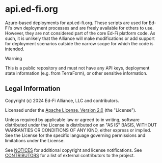# api.ed-fi.org

Azure-based deployments for api.ed-fi.org. These scripts are used for Ed-Fi's
own deployment processes and are freely available for others to use. However,
they are not considered part of the core Ed-Fi platform code. As such, it is
unlikely that the Alliance will make modifications or add support for
deployment scenarios outside the narrow scope for which the code is intended.

> [!WARNING]
> This is a public repository and must not have any API keys, deployment state
> information (e.g. from TerraForm), or other sensitive information.

## Legal Information

Copyright (c) 2024 Ed-Fi Alliance, LLC and contributors.

Licensed under the [Apache License, Version 2.0](./LICENSE) (the
"License").

Unless required by applicable law or agreed to in writing, software distributed
under the License is distributed on an "AS IS" BASIS, WITHOUT WARRANTIES OR
CONDITIONS OF ANY KIND, either express or implied. See the License for the
specific language governing permissions and limitations under the License.

See [NOTICES](./NOTICES.md) for additional copyright and license notifications.
See [CONTRIBUTORS](./CONTRIBUTORS.md) for a list of external contributors to the
project.